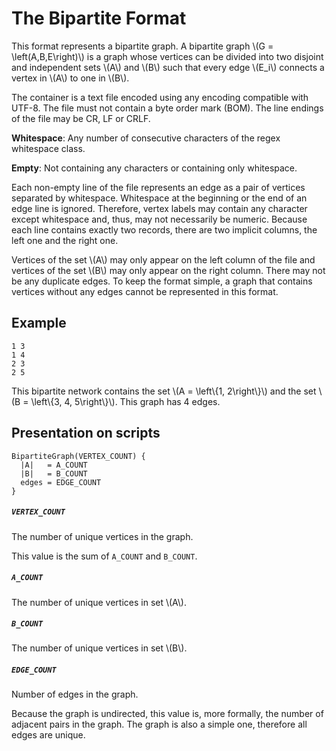 # The Bipartite Format

This format represents a bipartite graph. A bipartite graph
\\(G = \\left(A,B,E\\right)\\) is a graph whose vertices can be divided into two
disjoint and independent sets \\(A\\) and \\(B\\) such that every edge \\(E_i\\)
connects a vertex in \\(A\\) to one in \\(B\\).

The container is a text file encoded using any encoding compatible with UTF-8.
The file must not contain a byte order mark (BOM). The line endings of the file
may be CR, LF or CRLF.

**Whitespace**: Any number of consecutive characters of the regex whitespace
class.

**Empty**: Not containing any characters or containing only whitespace.

Each non-empty line of the file represents an edge as a pair of vertices
separated by whitespace. Whitespace at the beginning or the end of an edge line
is ignored. Therefore, vertex labels may contain any character except whitespace
and, thus, may not necessarily be numeric. Because each line contains exactly
two records, there are two implicit columns, the left one and the right one.

Vertices of the set \\(A\\) may only appear on the left column of the file and
vertices of the set \\(B\\) may only appear on the right column. There may not
be any duplicate edges. To keep the format simple, a graph that contains
vertices without any edges cannot be represented in this format.

## Example

```
1 3
1 4
2 3
2 5
```

This bipartite network contains the set \\(A = \\left\\{1, 2\\right\\}\\) and
the set \\(B = \\left\\{3, 4, 5\\right\\}\\). This graph has 4 edges.

## Presentation on scripts

```
BipartiteGraph(VERTEX_COUNT) {
  |A|   = A_COUNT
  |B|   = B_COUNT
  edges = EDGE_COUNT
}
```

##### `VERTEX_COUNT`

The number of unique vertices in the graph.

This value is the sum of `A_COUNT` and `B_COUNT`.

##### `A_COUNT`

The number of unique vertices in set \\(A\\).

##### `B_COUNT`

The number of unique vertices in set \\(B\\).

##### `EDGE_COUNT`

Number of edges in the graph.

Because the graph is undirected, this value is, more formally, the number of
adjacent pairs in the graph. The graph is also a simple one, therefore all edges
are unique.
